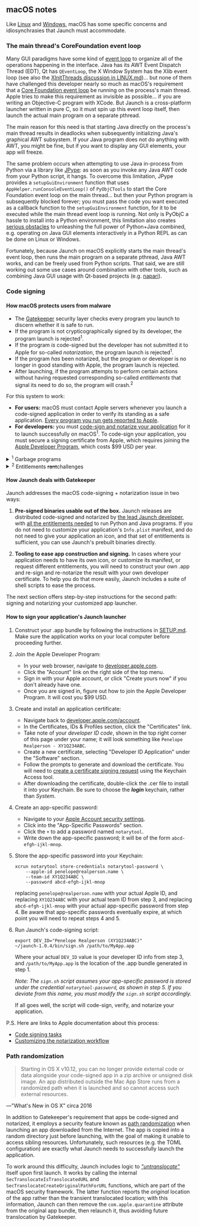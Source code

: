 ## macOS notes

Like [Linux](LINUX.md) and [Windows](WINDOWS.md), macOS has some specific concerns and idiosynchrasies that Jaunch must accommodate.

### The main thread's CoreFoundation event loop

Many GUI paradigms have some kind of [event loop](https://en.wikipedia.org/wiki/Event_loop) to organize all of the operations happening in the interface. Java has its AWT Event Dispatch Thread (EDT), Qt has `QEventLoop`, the X Window System has the Xlib event loop (see also the [XInitThreads discussion in LINUX.md](LINUX.md#xinitthreads))... but none of them have challenged this developer nearly so much as macOS's requirement that a [Core Foundation event loop](https://developer.apple.com/library/archive/documentation/Cocoa/Conceptual/Multithreading/RunLoopManagement/RunLoopManagement.html#//apple_ref/doc/uid/10000057i-CH16) be running on the process's main thread. Apple tries to make this requirement as invisible as possible... if you are writing an Objective-C program with XCode. But Jaunch is a cross-platform launcher written in pure C, so it must spin up this event loop itself, then launch the actual main program on a separate pthread.

The main reason for this need is that starting Java directly on the process's main thread results in deadlocks when subsequently initializing Java's graphical AWT subsystem. If your Java program does not do anything with AWT, you might be fine, but if you want to display any GUI elements, your app will freeze.

The same problem occurs when attempting to use Java in-process from Python via a library like [JPype](https://www.jpype.org/): as soon as you invoke any Java AWT code from your Python script, it hangs. To overcome this limitation, JPype provides a `setupGuiEnvironment` function that uses `AppHelper.runConsoleEventLoop()` of `PyObjCTools` to start the Core Foundation event loop on the main thread... but then your Python program is subsequently blocked forever; you must pass the code you want executed as a callback function to the `setupGuiEnvironment` function, for it to be executed while the main thread event loop is running. Not only is PyObjC a hassle to install into a Python environment, this limitation also creates [serious obstacles](https://github.com/imagej/pyimagej/issues?q=label%3Amacos-gui) to unleashing the full power of Python+Java combined, e.g. operating on Java GUI elements interactively in a Python REPL as can be done on Linux or Windows.

Fortunately, because Jaunch on macOS explicitly starts the main thread's event loop, then runs the main program on a separate pthread, Java AWT works, and can be freely used from Python scripts. That said, we are still working out some use cases around combination with other tools, such as combining Java GUI usage with Qt-based projects (e.g. [napari](https://napari.org/)).

### Code signing

#### How macOS protects users from malware

* The [Gatekeeper](https://en.wikipedia.org/wiki/Gatekeeper_%28macOS%29) security layer checks every program you launch to discern whether it is safe to run.
* If the program is not crypticographically signed by its developer, the program launch is rejected<sup>1</sup>.
* If the program *is* code-signed but the developer has not submitted it to Apple for so-called *notarization*, the program launch is rejected<sup>1</sup>.
* If the program *has* been notarized, but the program or developer is no longer in good standing with Apple, the program launch is rejected.
* After launching, if the program attempts to perform certain actions without having requested corresponding so-called *entitlements* that signal its need to do so, the program will crash.<sup>2</sup>

For this system to work:
* **For users:** macOS must contact Apple servers whenever you launch a code-signed application in order to verify its standing as a safe application. [Every program you run gets reported to Apple](https://sneak.berlin/20201112/your-computer-isnt-yours/).
* **For developers:** you must [code-sign and notarize your application](https://developer.apple.com/documentation/xcode/packaging-mac-software-for-distribution) for it to launch successfully on macOS<sup>1</sup>. To code-sign your application, you must secure a signing certificate from Apple, which requires joining the [Apple Developer Program](https://developer.apple.com/programs/), which costs $99 USD per year.

<details><summary><sup>1</sup> Garbage programs</summary>

If you distribute your application unsigned or unnotarized, macOS will literally tell your users that the program is garbage, saying the app "is damaged and can't be opened. You should move it to the Trash/Bin." Users can [disable Gatekeeper with a Terminal command](https://www.makeuseof.com/how-to-disable-gatekeeper-mac/), at least as of [macOS Sequoia](https://en.wikipedia.org/wiki/MacOS_Sequoia), but instructing users of your applications to do so is unlikely to be reassuring for them.

</details>

<details><summary><sup>2</sup> Entitlements <strike>rant</strike>challenges</summary>

For example, if your application tries to load a shared library signed with a different signature than yours, and your app has not declared the `com.apple.security.cs.disable-library-validation` entitlement during the code signing process, the program will crash. And then, if your app did not declare the `com.apple.security.cs.debugger` entitlement, all attempts to debug why it crashed will fail, because no debugger will be able to be attached, and Apple's Console tool will not report the real reason for the crash. Even with the aforementioned entitlements set, loading of unsigned libraries is right out: there is no entitlement to make that possible.

</details>

#### How Jaunch deals with Gatekeeper

Jaunch addresses the macOS code-signing + notarization issue in two ways:

1. **Pre-signed binaries usable out of the box.** Jaunch releases are distributed code-signed and notarized by [the lead Jaunch developer](https://github.com/ctrueden), with [all the entitlements needed](../configs/entitlements.plist) to run Python and Java programs. If you do not need to customize your application's `Info.plist` manifest, and do not need to give your application an icon, and that set of entitlements is sufficient, you can use Jaunch's prebuilt binaries directly.

2. **Tooling to ease app construction and signing.** In cases where your application needs to have its own icon, or customize its manifest, or request different entitlements, you will need to construct your own .app and re-sign and re-notarize the result with your own developer certificate. To help you do that more easily, Jaunch includes a suite of shell scripts to ease the process.

The next section offers step-by-step instructions for the second path: signing and notarizing your customized app launcher.

#### How to sign your application's Jaunch launcher

1. Construct your .app bundle by following the instructions in [SETUP.md](SETUP.md). Make sure the application works on your local computer before proceeding further.

2. Join the Apple Developer Program:
   * In your web browser, navigate to [developer.apple.com](https://developer.apple.com/).
   * Click the "Account" link on the right side of the top menu.
   * Sign in with your Apple account, or click "Create yours now" if you don't already have one.
   * Once you are signed in, figure out how to join the Apple Developer Program. It will cost you $99 USD.

3. Create and install an application certificate:
   * Navigate back to [developer.apple.com/account](https://developer.apple.com/account).
   * In the Certificates, IDs & Profiles section, click the "Certificates" link.
   * Take note of your *developer ID code*, shown in the top right corner of this page under your name; it will look something like `Penelope Realperson - XY1Q234ABC`.
   * Create a new certificate, selecting "Developer ID Application" under the "Software" section.
   * Follow the prompts to generate and download the certificate. You will need to [create a certificate signing request](https://developer.apple.com/help/account/create-certificates/create-a-certificate-signing-request) using the Keychain Access tool.
   * After downloading the certificate, double-click the .cer file to install it into your Keychain. Be sure to choose the ***login*** keychain, rather than *System*.

4. Create an app-specific password:
   - Navigate to your [Apple Account security settings](https://account.apple.com/account/manage/section/security).
   - Click into the "App-Specific Passwords" section.
   - Click the `+` to add a password named `notarytool`.
   - Write down the app-specific password; it will be of the form `abcd-efgh-ijkl-mnop`.

5. Store the app-specific password into your Keychain:
   ```shell
   xcrun notarytool store-credentials notarytool-password \
       --apple-id penelope@realperson.name \
       --team-id XY1Q234ABC \
       --password abcd-efgh-ijkl-mnop
   ```
   replacing `penelope@realperson.name` with your actual Apple ID, and
   replacing `XY1Q234ABC` with your actual team ID from step 3, and
   replacing `abcd-efgh-ijkl-mnop` with your actual app-specific password from step 4.
   Be aware that app-specific passwords eventually expire, at which point you will need to repeat steps 4 and 5.

6. Run Jaunch's code-signing script:
   ```shell
   export DEV_ID="Penelope Realperson (XY1Q234ABC)"
   ~/jaunch-1.0.4/bin/sign.sh /path/to/MyApp.app
   ```
   Where your actual `DEV_ID` value is your developer ID info from step 3, and
   `/path/to/MyApp.app` is the location of the .app bundle generated in step 1.

   *Note: The `sign.sh` script assumes your app-specific password is stored
   under the credential `notarytool-password`, as shown in step 5. If you
   deviate from this name, you must modify the `sign.sh` script accordingly.*

   If all goes well, the script will code-sign, verify, and notarize your application.

P.S. Here are links to Apple documentation about this process:
* [Code signing tasks](https://developer.apple.com/library/archive/documentation/Security/Conceptual/CodeSigningGuide/Procedures/Procedures.html)
* [Customizing the notarization workflow](https://developer.apple.com/documentation/security/customizing-the-notarization-workflow)

### Path randomization

> Starting in OS X v10.12, you can no longer provide external code or data
> alongside your code-signed app in a zip archive or unsigned disk image. An
> app distributed outside the Mac App Store runs from a randomized path when it
> is launched and so cannot access such external resources.

&mdash;"What's New in OS X" circa 2016

In addition to Gatekeeper's requirement that apps be code-signed and notarized, it employs a security feature known as [path randomization](https://en.wikipedia.org/wiki/Gatekeeper_%28macOS%29#Path_randomization) when launching an app downloaded from the Internet. The app is copied into a random directory just before launching, with the goal of making it unable to access sibling resources. Unfortunately, such resources (e.g. the TOML configuration) are exactly what Jaunch needs to successfully launch the application.

To work around this difficulty, Jaunch includes logic to [*"untranslocate"*](https://objective-see.org/blog/blog_0x15.html) itself upon first launch. It works by calling the internal `SecTranslocateIsTranslocatedURL` and `SecTranslocateCreateOriginalPathForURL` functions, which are part of the macOS security framework. The latter function reports the *original* location of the app rather than the transient translocated location; with this information, Jaunch can then remove the `com.apple.quarantine` attribute from the original app bundle, then relaunch it, thus avoiding future translocation by Gatekeeper.
